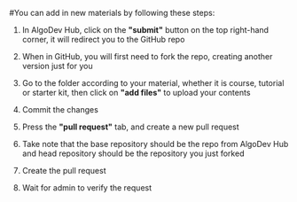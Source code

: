 #You can add in new materials by following these steps:

1. In AlgoDev Hub, click on the **"submit"** button on the top right-hand corner, it will redirect you to the GitHub repo

2. When in GitHub, you will first need to fork the repo, creating another version just for you

3. Go to the folder according to your material, whether it is course, tutorial or starter kit, then click on **"add files"** to upload your contents

4. Commit the changes

5. Press the **"pull request"** tab, and create a new pull request

6. Take note that the base repository should be the repo from AlgoDev Hub and head repository should be the repository you just forked

7. Create the pull request

8. Wait for admin to verify the request

